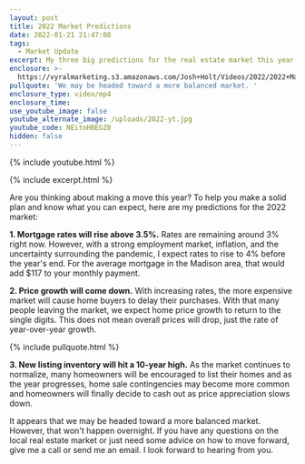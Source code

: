 ```yaml
---
layout: post
title: 2022 Market Predictions
date: 2022-01-21 21:47:08
tags:
  - Market Update
excerpt: My three big predictions for the real estate market this year.
enclosure: >-
  https://vyralmarketing.s3.amazonaws.com/Josh+Holt/Videos/2022/2022+Market+Predictions.mp4
pullquote: 'We may be headed toward a more balanced market. '
enclosure_type: video/mp4
enclosure_time:
use_youtube_image: false
youtube_alternate_image: /uploads/2022-yt.jpg
youtube_code: NEitoHBEGZ0
hidden: false
---
```

{% include youtube.html %}

{% include excerpt.html %}

Are you thinking about making a move this year? To help you make a solid plan and know what you can expect, here are my predictions for the 2022 market:

**1\. Mortgage rates will rise above 3.5%.** Rates are remaining around 3% right now. However, with a strong employment market, inflation, and the uncertainty surrounding the pandemic, I expect rates to rise to 4% before the year's end. For the average mortgage in the Madison area, that would add $117 to your monthly payment.

**2\. Price growth will come down.** With increasing rates, the more expensive market will cause home buyers to delay their purchases. With that many people leaving the market, we expect home price growth to return to the single digits. This does not mean overall prices will drop, just the rate of year-over-year growth.

{% include pullquote.html %}

**3\. New listing inventory will hit a 10-year high.** As the market continues to normalize, many homeowners will be encouraged to list their homes and as the year progresses, home sale contingencies may become more common and homeowners will finally decide to cash out as price appreciation slows down.

It appears that we may be headed toward a more balanced market. However, that won't happen overnight. If you have any questions on the local real estate market or just need some advice on how to move forward, give me a call or send me an email. I look forward to hearing from you.
